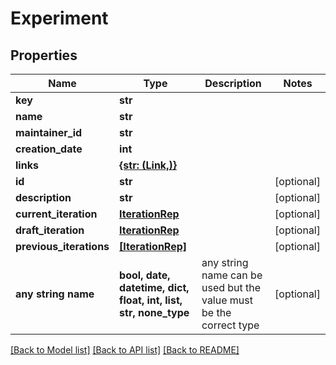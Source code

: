 # Experiment


## Properties
Name | Type | Description | Notes
------------ | ------------- | ------------- | -------------
**key** | **str** |  | 
**name** | **str** |  | 
**maintainer_id** | **str** |  | 
**creation_date** | **int** |  | 
**links** | [**{str: (Link,)}**](Link.md) |  | 
**id** | **str** |  | [optional] 
**description** | **str** |  | [optional] 
**current_iteration** | [**IterationRep**](IterationRep.md) |  | [optional] 
**draft_iteration** | [**IterationRep**](IterationRep.md) |  | [optional] 
**previous_iterations** | [**[IterationRep]**](IterationRep.md) |  | [optional] 
**any string name** | **bool, date, datetime, dict, float, int, list, str, none_type** | any string name can be used but the value must be the correct type | [optional]

[[Back to Model list]](../README.md#documentation-for-models) [[Back to API list]](../README.md#documentation-for-api-endpoints) [[Back to README]](../README.md)


